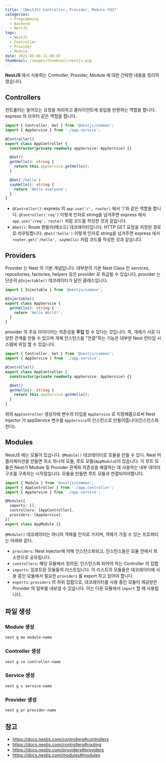 ```yaml
---
title: '[NestJS] Controller, Provider, Module 이란?'
categories:
  - Programming
  - Backend
  - NestJS
tags:
  - NestJS
  - Controller
  - Provider
  - Module
date: 2023-05-08 11:40:07
thumbnail: /images/thumbnail/nestjs.png
---
```


**NestJS** 에서 사용하는 Controller, Provider, Module 에 대한 간략한 내용을 정리하였습니다.

## Controllers

컨트롤러는 들어오는 요청을 처리하고 클라이언트에 응답을 반환하는 역할을 합니다. express 의 라우터 같은 역할을 합니다.

```ts
import { Controller, Get } from '@nestjs/common';
import { AppService } from './app.service';

@Controller()
export class AppController {
  constructor(private readonly appService: AppService) {}

  @Get()
  getHello(): string {
    return this.appService.getHello();
  }

  @Get('/hello')
  sayHello(): string {
    return 'Hello everyone';
  }
}
```

- `@Controller()`: express 의 `app.use('/', router)` 에서 '/'와 같은 역할을 합니다. `@Controller('req')` 이렇게 인자로 string을 넘겨주면 express 에서 `app.use('/req', router)` 처럼 코드를 작성한 것과 같습니다.
- `@Get()`: Route 핸들러(메소드) 데코레이터입니다. HTTP GET 요청을 지정된 경로로 라우팅합니다. `@Get('hello')` 이렇게 인자로 string을 넘겨주면 express 에서 `router.get('/hello', sayHello)` 처럼 코드를 작성한 것과 같습니다.

## Providers

Provider 는 Nest 의 기본 개념입니다. 대부분의 기본 Nest Class 인 services, repositories, factories, helpers 등은 provider 로 취급될 수 있습니다. provider 는 단순히 `@Injectable()` 데코레이터가 달린 클래스입니다.

```ts
import { Injectable } from '@nestjs/common';

@Injectable()
export class AppService {
  getHello(): string {
    return 'Hello World!';
  }
}
```

provider 의 주요 아이디어는 의존성을 **주입** 할 수 있다는 것입니다. 즉, 개체가 서로 다양한 관계를 만들 수 있으며 개체 인스턴스를 "연결"하는 기능은 대부분 Nest 런타임 시스템에 위임 할 수 있습니다.

```ts
import { Controller, Get } from '@nestjs/common';
import { AppService } from './app.service';

@Controller()
export class AppController {
  constructor(private readonly appService: AppService) {}

  @Get()
  getHello(): string {
    return this.appService.getHello();
  }
}
```

위의 `AppController` 생성자에 변수의 타입을 `AppService` 로 지정해줌으로써 Nest Injector 가 appService 변수를 `AppService`의 인스턴스로 만들어줍니다(인스턴스화한다).

## Modules

NestJS 에는 모듈이 있습니다. `@Module()` 데코레이터로 모듈을 만들 수 있다.
Nest 어플리케이션을 만들면 최소 하나의 모듈, 루트 모듈(`AppModule`)이 있습니다.
이 루트 모듈은 Nest가 Module 및 Provider 관계와 의존성을 해결하는 데 사용하는 내부 데이터 구조를 구축하는 시작점입니다. 모듈을 만들면 루트 모듈과 연결되어야합니다.

```ts
import { Module } from '@nestjs/common';
import { AppController } from './app.controller';
import { AppService } from './app.service';

@Module({
  imports: [],
  controllers: [AppController],
  providers: [AppService],
})
export class AppModule {}
```

`@Module()` 데코레이터는 하나의 객체를 인자로 가지며, 객체가 가질 수 있는 프로퍼티는 아래와 같다.

- `providers`: Nest injector에 의해 인스턴스화되고, 인스턴스들은 모듈 안에서 최소한으로 공유됩니다.
- `controllers`: 해당 모듈에서 정의된, 인스턴스화 되어야 하는 Controller 의 집합
- `imports`: 임포트된 모듈들의 리스트입니다. 이 리스트의 모듈들은 데코레이터에 사용 중인 모듈에서 필요한 `providers` 를 export 하고 있어야 합니다.
- `exports`: `providers` 의 하위 집합으로, 데코레이터를 사용 중인 모듈이 제공받은 Provider 의 일부를 내보낼 수 있습니다. 이는 다른 모듈에서 `import` 할 때 사용됩니다.

## 파일 생성

### Module 생성

```bash
nest g mo module-name
```

### Controller 생성

```bash
nest g co controller-name
```

### Service 생성

```bash
nest g s service-name
```

### Provider 생성

```bash
nest g pr provider-name
```

## 참고

- https://docs.nestjs.com/controllers#controllers
- https://docs.nestjs.com/controllers#routing
- https://docs.nestjs.com/providers#providers
- https://docs.nestjs.com/modules#modules
